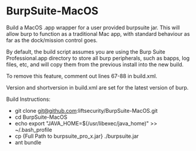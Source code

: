 BurpSuite-MacOS
===============

Build a MacOS .app wrapper for a user provided burpsuite jar. This will allow burp to function as a traditional Mac app, with standard behaviour as far as the dock/mission control goes.

By default, the build script assumes you are using the Burp Suite Professional.app directory to store all burp peripherals, such as bapps, log files, etc, and will copy them from the previous install into the new build.

To remove this feature, comment out lines 67-88 in build.xml.

Version and shortversion in build.xml are set for the latest version of burp.

Build Instructions: 

* git clone git@github.com:liftsecurity/BurpSuite-MacOS.git
* cd BurpSuite-MacOS
* echo export "JAVA_HOME=\$(/usr/libexec/java_home)" >> ~/.bash_profile
* cp {Full Path to burpsuite_pro_x.jar} ./burpsuite.jar
* ant bundle
